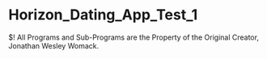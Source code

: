 # Horizon_Dating_App_Test_1

$! All Programs and Sub-Programs are the Property of the Original Creator, Jonathan Wesley Womack.
